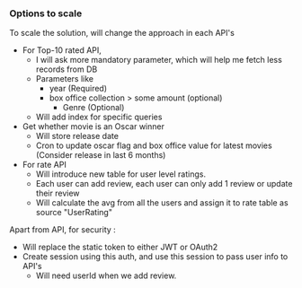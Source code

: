 ### Options to scale
To scale the solution, will change the approach in each API's 
* For Top-10 rated API,
  - I will ask more mandatory parameter, which will help me fetch less records from DB 
  - Parameters like 
    - year (Required)
    - box office collection > some amount (optional)
      - Genre (Optional)
  - Will add index for specific queries
* Get whether movie is an Oscar winner
  - Will store release date
  - Cron to update oscar flag and box office value for latest movies (Consider release in last 6 months)
* For rate API
  - Will introduce new table for user level ratings.
  - Each user can add review, each user can only add 1 review or update their review
  - Will calculate the avg from all the users and assign it to rate table as source "UserRating"

Apart from API, for security :
* Will replace the static token to either JWT or OAuth2 
* Create session using this auth, and use this session to pass user info to API's
  * Will need userId when we add review.
  
